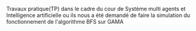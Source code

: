 Travaux pratique(TP)  dans le cadre du cour de Système multi agents et Intelligence artificielle ou ils nous a été demandé de faire la simulation du fonctionnement de l'algorithme BFS sur GAMA
